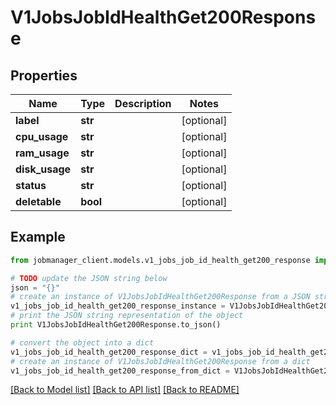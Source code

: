 # V1JobsJobIdHealthGet200Response


## Properties
Name | Type | Description | Notes
------------ | ------------- | ------------- | -------------
**label** | **str** |  | [optional] 
**cpu_usage** | **str** |  | [optional] 
**ram_usage** | **str** |  | [optional] 
**disk_usage** | **str** |  | [optional] 
**status** | **str** |  | [optional] 
**deletable** | **bool** |  | [optional] 

## Example

```python
from jobmanager_client.models.v1_jobs_job_id_health_get200_response import V1JobsJobIdHealthGet200Response

# TODO update the JSON string below
json = "{}"
# create an instance of V1JobsJobIdHealthGet200Response from a JSON string
v1_jobs_job_id_health_get200_response_instance = V1JobsJobIdHealthGet200Response.from_json(json)
# print the JSON string representation of the object
print V1JobsJobIdHealthGet200Response.to_json()

# convert the object into a dict
v1_jobs_job_id_health_get200_response_dict = v1_jobs_job_id_health_get200_response_instance.to_dict()
# create an instance of V1JobsJobIdHealthGet200Response from a dict
v1_jobs_job_id_health_get200_response_from_dict = V1JobsJobIdHealthGet200Response.from_dict(v1_jobs_job_id_health_get200_response_dict)
```
[[Back to Model list]](../README.md#documentation-for-models) [[Back to API list]](../README.md#documentation-for-api-endpoints) [[Back to README]](../README.md)



